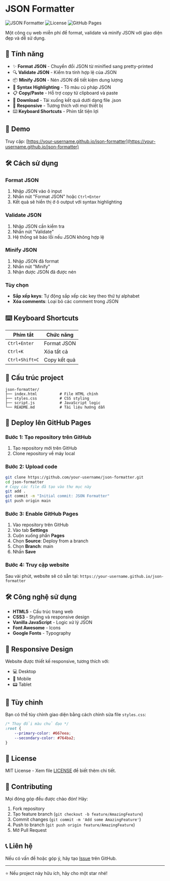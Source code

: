 # JSON Formatter

![JSON Formatter](https://img.shields.io/badge/JSON-Formatter-blue?style=for-the-badge&logo=json)
![License](https://img.shields.io/badge/License-MIT-green?style=for-the-badge)
![GitHub Pages](https://img.shields.io/badge/Deploy-GitHub%20Pages-brightgreen?style=for-the-badge)

Một công cụ web miễn phí để format, validate và minify JSON với giao diện đẹp và dễ sử dụng.

## 🌟 Tính năng

- ✨ **Format JSON** - Chuyển đổi JSON từ minified sang pretty-printed
- 🔍 **Validate JSON** - Kiểm tra tính hợp lệ của JSON
- 📦 **Minify JSON** - Nén JSON để tiết kiệm dung lượng
- 🎨 **Syntax Highlighting** - Tô màu cú pháp JSON
- 📋 **Copy/Paste** - Hỗ trợ copy từ clipboard và paste
- 💾 **Download** - Tải xuống kết quả dưới dạng file .json
- 📱 **Responsive** - Tương thích với mọi thiết bị
- ⌨️ **Keyboard Shortcuts** - Phím tắt tiện lợi

## 🚀 Demo

Truy cập: [https://your-username.github.io/json-formatter](https://your-username.github.io/json-formatter)

## 🛠️ Cách sử dụng

### Format JSON
1. Nhập JSON vào ô input
2. Nhấn nút "Format JSON" hoặc `Ctrl+Enter`
3. Kết quả sẽ hiển thị ở ô output với syntax highlighting

### Validate JSON
1. Nhập JSON cần kiểm tra
2. Nhấn nút "Validate"
3. Hệ thống sẽ báo lỗi nếu JSON không hợp lệ

### Minify JSON
1. Nhập JSON đã format
2. Nhấn nút "Minify"
3. Nhận được JSON đã được nén

### Tùy chọn
- **Sắp xếp keys**: Tự động sắp xếp các key theo thứ tự alphabet
- **Xóa comments**: Loại bỏ các comment trong JSON

## ⌨️ Keyboard Shortcuts

| Phím tắt | Chức năng |
|----------|-----------|
| `Ctrl+Enter` | Format JSON |
| `Ctrl+K` | Xóa tất cả |
| `Ctrl+Shift+C` | Copy kết quả |

## 📁 Cấu trúc project

```
json-formatter/
├── index.html          # File HTML chính
├── styles.css          # CSS styling
├── script.js           # JavaScript logic
└── README.md           # Tài liệu hướng dẫn
```

## 🚀 Deploy lên GitHub Pages

### Bước 1: Tạo repository trên GitHub
1. Tạo repository mới trên GitHub
2. Clone repository về máy local

### Bước 2: Upload code
```bash
git clone https://github.com/your-username/json-formatter.git
cd json-formatter
# Copy các file đã tạo vào thư mục này
git add .
git commit -m "Initial commit: JSON Formatter"
git push origin main
```

### Bước 3: Enable GitHub Pages
1. Vào repository trên GitHub
2. Vào tab **Settings**
3. Cuộn xuống phần **Pages**
4. Chọn **Source**: Deploy from a branch
5. Chọn **Branch**: main
6. Nhấn **Save**

### Bước 4: Truy cập website
Sau vài phút, website sẽ có sẵn tại:
`https://your-username.github.io/json-formatter`

## 🛠️ Công nghệ sử dụng

- **HTML5** - Cấu trúc trang web
- **CSS3** - Styling và responsive design
- **Vanilla JavaScript** - Logic xử lý JSON
- **Font Awesome** - Icons
- **Google Fonts** - Typography

## 📱 Responsive Design

Website được thiết kế responsive, tương thích với:
- 💻 Desktop
- 📱 Mobile
- 📟 Tablet

## 🔧 Tùy chỉnh

Bạn có thể tùy chỉnh giao diện bằng cách chỉnh sửa file `styles.css`:

```css
/* Thay đổi màu chủ đạo */
:root {
    --primary-color: #667eea;
    --secondary-color: #764ba2;
}
```

## 📄 License

MIT License - Xem file [LICENSE](LICENSE) để biết thêm chi tiết.

## 🤝 Contributing

Mọi đóng góp đều được chào đón! Hãy:

1. Fork repository
2. Tạo feature branch (`git checkout -b feature/AmazingFeature`)
3. Commit changes (`git commit -m 'Add some AmazingFeature'`)
4. Push to branch (`git push origin feature/AmazingFeature`)
5. Mở Pull Request

## 📞 Liên hệ

Nếu có vấn đề hoặc góp ý, hãy tạo [Issue](https://github.com/your-username/json-formatter/issues) trên GitHub.

---

⭐ Nếu project này hữu ích, hãy cho một star nhé!
